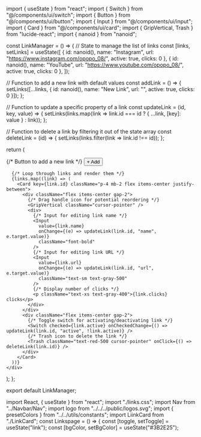 import { useState } from "react";
import { Switch } from "@/components/ui/switch";
import { Button } from "@/components/ui/button";
import { Input } from "@/components/ui/input";
import { Card } from "@/components/ui/card";
import { GripVertical, Trash } from "lucide-react";
import { nanoid } from "nanoid";

const LinkManager = () => {
  // State to manage the list of links
  const [links, setLinks] = useState([
    { id: nanoid(), name: "Instagram", url: "https://www.instagram.com/opopo_08/", active: true, clicks: 0 },
    { id: nanoid(), name: "YouTube", url: "https://www.youtube.com/opopo_08/", active: true, clicks: 0 },
  ]);

  // Function to add a new link with default values
  const addLink = () => {
    setLinks([...links, { id: nanoid(), name: "New Link", url: "", active: true, clicks: 0 }]);
  };

  // Function to update a specific property of a link
  const updateLink = (id, key, value) => {
    setLinks(links.map(link => link.id === id ? { ...link, [key]: value } : link));
  };

  // Function to delete a link by filtering it out of the state array
  const deleteLink = (id) => {
    setLinks(links.filter(link => link.id !== id));
  };

  return (
    <div className="p-4 max-w-lg mx-auto">
      {/* Button to add a new link */}
      <Button onClick={addLink} className="w-full bg-green-600 text-white mb-4">+ Add</Button>
      
      {/* Loop through links and render them */}
      {links.map((link) => (
        <Card key={link.id} className="p-4 mb-2 flex items-center justify-between">
          <div className="flex items-center gap-2">
            {/* Drag handle icon for potential reordering */}
            <GripVertical className="cursor-pointer" />
            <div>
              {/* Input for editing link name */}
              <Input
                value={link.name}
                onChange={(e) => updateLink(link.id, "name", e.target.value)}
                className="font-bold"
              />
              {/* Input for editing link URL */}
              <Input
                value={link.url}
                onChange={(e) => updateLink(link.id, "url", e.target.value)}
                className="text-sm text-gray-500"
              />
              {/* Display number of clicks */}
              <p className="text-xs text-gray-400">{link.clicks} clicks</p>
            </div>
          </div>
          <div className="flex items-center gap-2">
            {/* Toggle switch for activating/deactivating link */}
            <Switch checked={link.active} onCheckedChange={() => updateLink(link.id, "active", !link.active)} />
            {/* Trash icon to delete the link */}
            <Trash className="text-red-500 cursor-pointer" onClick={() => deleteLink(link.id)} />
          </div>
        </Card>
      ))}
    </div>
  );
};

export default LinkManager;


import React, { useState } from "react";
import "./links.css";
import Nav from "../Navbar/Nav";
import logo from "../../../public/logos.svg";
import { presetColors } from "../../utils/constants";
import LiinkCard from "./LinkCard";
const Linkspage = () => {
  const [toggle, setToggle] = useState("link");
  const [bgColor, setBgColor] = useState("#3B2E25");